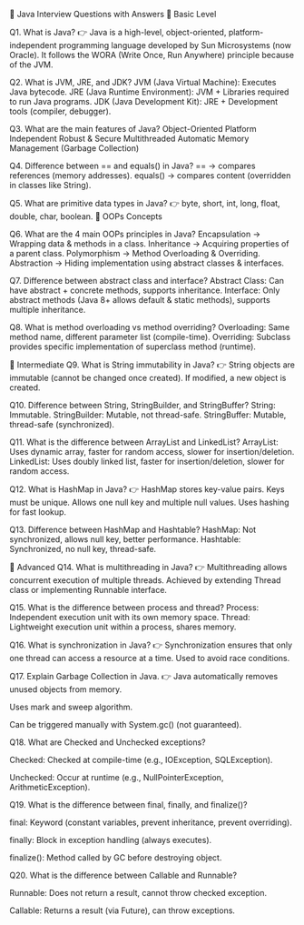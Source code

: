 📌 Java Interview Questions with Answers
🔹 Basic Level

Q1. What is Java?
👉 Java is a high-level, object-oriented, platform-independent programming language developed by Sun Microsystems (now Oracle). It follows the WORA (Write Once, Run Anywhere) principle because of the JVM.


Q2. What is JVM, JRE, and JDK?
JVM (Java Virtual Machine): Executes Java bytecode.
JRE (Java Runtime Environment): JVM + Libraries required to run Java programs.
JDK (Java Development Kit): JRE + Development tools (compiler, debugger).


Q3. What are the main features of Java?
Object-Oriented
Platform Independent
Robust & Secure
Multithreaded
Automatic Memory Management (Garbage Collection)


Q4. Difference between == and equals() in Java?
== → compares references (memory addresses).
equals() → compares content (overridden in classes like String).


Q5. What are primitive data types in Java?
👉 byte, short, int, long, float, double, char, boolean.
🔹 OOPs Concepts


Q6. What are the 4 main OOPs principles in Java?
Encapsulation → Wrapping data & methods in a class.
Inheritance → Acquiring properties of a parent class.
Polymorphism → Method Overloading & Overriding.
Abstraction → Hiding implementation using abstract classes & interfaces.


Q7. Difference between abstract class and interface?
Abstract Class: Can have abstract + concrete methods, supports inheritance.
Interface: Only abstract methods (Java 8+ allows default & static methods), supports multiple inheritance.


Q8. What is method overloading vs method overriding?
Overloading: Same method name, different parameter list (compile-time).
Overriding: Subclass provides specific implementation of superclass method (runtime).


🔹 Intermediate
Q9. What is String immutability in Java?
👉 String objects are immutable (cannot be changed once created).
If modified, a new object is created.



Q10. Difference between String, StringBuilder, and StringBuffer?
String: Immutable.
StringBuilder: Mutable, not thread-safe.
StringBuffer: Mutable, thread-safe (synchronized).


Q11. What is the difference between ArrayList and LinkedList?
ArrayList: Uses dynamic array, faster for random access, slower for insertion/deletion.
LinkedList: Uses doubly linked list, faster for insertion/deletion, slower for random access.


Q12. What is HashMap in Java?
👉 HashMap stores key-value pairs.
Keys must be unique.
Allows one null key and multiple null values.
Uses hashing for fast lookup.


Q13. Difference between HashMap and Hashtable?
HashMap: Not synchronized, allows null key, better performance.
Hashtable: Synchronized, no null key, thread-safe.



🔹 Advanced
Q14. What is multithreading in Java?
👉 Multithreading allows concurrent execution of multiple threads.
Achieved by extending Thread class or implementing Runnable interface.


Q15. What is the difference between process and thread?
Process: Independent execution unit with its own memory space.
Thread: Lightweight execution unit within a process, shares memory.

Q16. What is synchronization in Java?
👉 Synchronization ensures that only one thread can access a resource at a time.
Used to avoid race conditions.

Q17. Explain Garbage Collection in Java.
👉 Java automatically removes unused objects from memory.

Uses mark and sweep algorithm.

Can be triggered manually with System.gc() (not guaranteed).

Q18. What are Checked and Unchecked exceptions?

Checked: Checked at compile-time (e.g., IOException, SQLException).

Unchecked: Occur at runtime (e.g., NullPointerException, ArithmeticException).

Q19. What is the difference between final, finally, and finalize()?

final: Keyword (constant variables, prevent inheritance, prevent overriding).

finally: Block in exception handling (always executes).

finalize(): Method called by GC before destroying object.

Q20. What is the difference between Callable and Runnable?

Runnable: Does not return a result, cannot throw checked exception.

Callable: Returns a result (via Future), can throw exceptions.